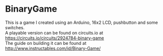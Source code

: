 # BinaryGame
This is a game I created using an Arduino, 16x2 LCD, pushbutton and some switches.<br>
A playable version can be found on circuits.io at https://circuits.io/circuits/2924784-binary-game<br>
The guide on building it can be found at http://www.instructables.com/id/Binary-Game/
